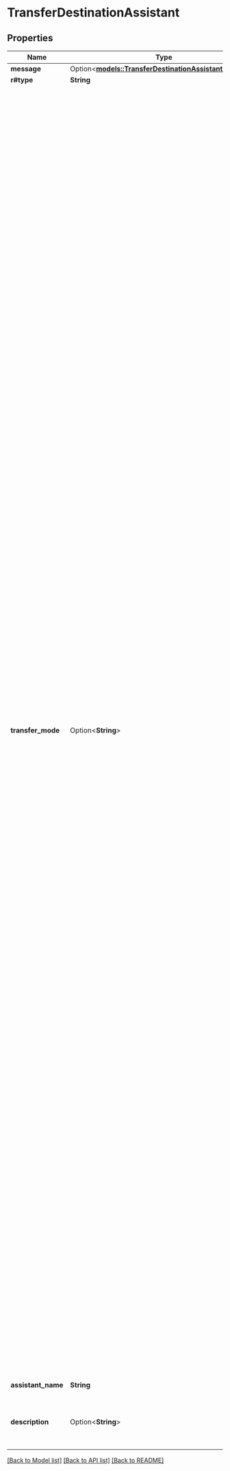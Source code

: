 # TransferDestinationAssistant

## Properties

Name | Type | Description | Notes
------------ | ------------- | ------------- | -------------
**message** | Option<[**models::TransferDestinationAssistantMessage**](TransferDestinationAssistant_message.md)> |  | [optional]
**r#type** | **String** |  | 
**transfer_mode** | Option<**String**> | This is the mode to use for the transfer. Defaults to `rolling-history`.  - `rolling-history`: This is the default mode. It keeps the entire conversation history and appends the new assistant's system message on transfer.    Example:    Pre-transfer:     system: assistant1 system message     assistant: assistant1 first message     user: hey, good morning     assistant: how can i help?     user: i need help with my account     assistant: (destination.message)    Post-transfer:     system: assistant1 system message     assistant: assistant1 first message     user: hey, good morning     assistant: how can i help?     user: i need help with my account     assistant: (destination.message)     system: assistant2 system message     assistant: assistant2 first message (or model generated if firstMessageMode is set to `assistant-speaks-first-with-model-generated-message`)  - `swap-system-message-in-history`: This replaces the original system message with the new assistant's system message on transfer.    Example:    Pre-transfer:     system: assistant1 system message     assistant: assistant1 first message     user: hey, good morning     assistant: how can i help?     user: i need help with my account     assistant: (destination.message)    Post-transfer:     system: assistant2 system message     assistant: assistant1 first message     user: hey, good morning     assistant: how can i help?     user: i need help with my account     assistant: (destination.message)     assistant: assistant2 first message (or model generated if firstMessageMode is set to `assistant-speaks-first-with-model-generated-message`)  - `delete-history`: This deletes the entire conversation history on transfer.    Example:    Pre-transfer:     system: assistant1 system message     assistant: assistant1 first message     user: hey, good morning     assistant: how can i help?     user: i need help with my account     assistant: (destination.message)    Post-transfer:     system: assistant2 system message     assistant: assistant2 first message     user: Yes, please     assistant: how can i help?     user: i need help with my account  - `swap-system-message-in-history-and-remove-transfer-tool-messages`: This replaces the original system message with the new assistant's system message on transfer and removes transfer tool messages from conversation history sent to the LLM.    Example:    Pre-transfer:     system: assistant1 system message     assistant: assistant1 first message     user: hey, good morning     assistant: how can i help?     user: i need help with my account     transfer-tool     transfer-tool-result     assistant: (destination.message)    Post-transfer:     system: assistant2 system message     assistant: assistant1 first message     user: hey, good morning     assistant: how can i help?     user: i need help with my account     assistant: (destination.message)     assistant: assistant2 first message (or model generated if firstMessageMode is set to `assistant-speaks-first-with-model-generated-message`)  @default 'rolling-history' | [optional]
**assistant_name** | **String** | This is the assistant to transfer the call to. | 
**description** | Option<**String**> | This is the description of the destination, used by the AI to choose when and how to transfer the call. | [optional]

[[Back to Model list]](../README.md#documentation-for-models) [[Back to API list]](../README.md#documentation-for-api-endpoints) [[Back to README]](../README.md)


